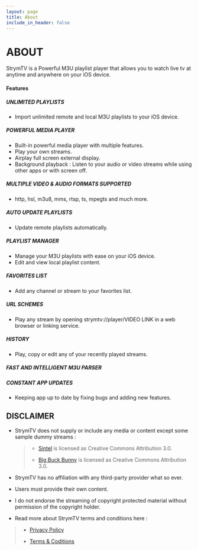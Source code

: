 ```yaml
---
layout: page
title: About
include_in_header: false
---
```


# **ABOUT**
StrymTV is a Powerful M3U playlist player that allows you to watch live tv at anytime and anywhere on your iOS device.

#### Features

##### UNLIMITED PLAYLISTS 

- Import unlimited remote and local M3U playlists to your iOS device.

##### POWERFUL MEDIA PLAYER

- Built-in powerful media player with multiple features.
- Play your own streams.
- Airplay full screen external display.
- Background playback : Listen to your audio or video streams while using other apps or with screen off.

##### MULTIPLE VIDEO & AUDIO FORMATS SUPPORTED

- http, hsl, m3u8, mms, rtsp, ts, mpegts and much more.

##### AUTO UPDATE PLAYLISTS

- Update remote playlists automatically.

##### PLAYLIST MANAGER

- Manage your M3U playlists with ease on your iOS device.
- Edit and view local playlist content.

##### FAVORITES LIST

- Add any channel or stream to your favorites list.

##### URL SCHEMES

- Play any stream by opening strymtv://player/VIDEO LINK in a web browser or linking service.

##### HISTORY

- Play, copy or edit any of your recently played streams.

##### FAST AND INTELLIGENT M3U PARSER

##### CONSTANT APP UPDATES

- Keeping app up to date by fixing bugs and adding new features.

## DISCLAIMER

- StrymTV does not supply or include any media or content except some sample dummy streams :
  > - [Sintel](https://web.archive.org/web/20140209153956/http://www.sintel.org/sharing) is licensed as Creative Commons Attribution 3.0.
  >
  > - [Big Buck Bunny](http://www.bigbuckbunny.org/index.php/about) is licensed as Creative Commons Attribution 3.0.
 
 - StrymTV has no affiliation with any third-party provider what so ever.
 - Users must provide their own content.
 - I do not endorse the streaming of copyright protected material without permission of the copyright holder.
 
 - Read more about StrymTV terms and conditions here : 
  > - [Privacy Policy](https://web.archive.org/web/20140209153956/http://www.sintel.org/sharing)
  >
  > - [Terms & Coditions](https://web.archive.org/web/20140209153956/http://www.sintel.org/sharing)
 
